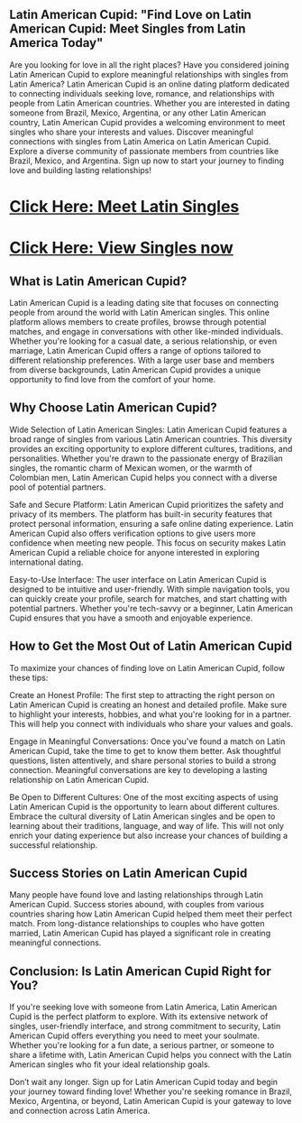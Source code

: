 ## Latin American Cupid: "Find Love on Latin American Cupid: Meet Singles from Latin America Today"


Are you looking for love in all the right places? Have you considered joining Latin American Cupid to explore meaningful relationships with singles from Latin America? Latin American Cupid is an online dating platform dedicated to connecting individuals seeking love, romance, and relationships with people from Latin American countries. Whether you are interested in dating someone from Brazil, Mexico, Argentina, or any other Latin American country, Latin American Cupid provides a welcoming environment to meet singles who share your interests and values.
Discover meaningful connections with singles from Latin America on Latin American Cupid. Explore a diverse community of passionate members from countries like Brazil, Mexico, and Argentina. Sign up now to start your journey to finding love and building lasting relationships!

# <a href="https://boostimmunity.shop">Click Here: Meet Latin Singles</a>
# <a href="https://boostimmunity.shop">Click Here: View Singles now</a>
## What is Latin American Cupid?
Latin American Cupid is a leading dating site that focuses on connecting people from around the world with Latin American singles. This online platform allows members to create profiles, browse through potential matches, and engage in conversations with other like-minded individuals. Whether you're looking for a casual date, a serious relationship, or even marriage, Latin American Cupid offers a range of options tailored to different relationship preferences. With a large user base and members from diverse backgrounds, Latin American Cupid provides a unique opportunity to find love from the comfort of your home.

## Why Choose Latin American Cupid?
Wide Selection of Latin American Singles: Latin American Cupid features a broad range of singles from various Latin American countries. This diversity provides an exciting opportunity to explore different cultures, traditions, and personalities. Whether you're drawn to the passionate energy of Brazilian singles, the romantic charm of Mexican women, or the warmth of Colombian men, Latin American Cupid helps you connect with a diverse pool of potential partners.

Safe and Secure Platform: Latin American Cupid prioritizes the safety and privacy of its members. The platform has built-in security features that protect personal information, ensuring a safe online dating experience. Latin American Cupid also offers verification options to give users more confidence when meeting new people. This focus on security makes Latin American Cupid a reliable choice for anyone interested in exploring international dating.

Easy-to-Use Interface: The user interface on Latin American Cupid is designed to be intuitive and user-friendly. With simple navigation tools, you can quickly create your profile, search for matches, and start chatting with potential partners. Whether you're tech-savvy or a beginner, Latin American Cupid ensures that you have a smooth and enjoyable experience.

## How to Get the Most Out of Latin American Cupid
To maximize your chances of finding love on Latin American Cupid, follow these tips:

Create an Honest Profile: The first step to attracting the right person on Latin American Cupid is creating an honest and detailed profile. Make sure to highlight your interests, hobbies, and what you're looking for in a partner. This will help you connect with individuals who share your values and goals.

Engage in Meaningful Conversations: Once you've found a match on Latin American Cupid, take the time to get to know them better. Ask thoughtful questions, listen attentively, and share personal stories to build a strong connection. Meaningful conversations are key to developing a lasting relationship on Latin American Cupid.

Be Open to Different Cultures: One of the most exciting aspects of using Latin American Cupid is the opportunity to learn about different cultures. Embrace the cultural diversity of Latin American singles and be open to learning about their traditions, language, and way of life. This will not only enrich your dating experience but also increase your chances of building a successful relationship.

## Success Stories on Latin American Cupid
Many people have found love and lasting relationships through Latin American Cupid. Success stories abound, with couples from various countries sharing how Latin American Cupid helped them meet their perfect match. From long-distance relationships to couples who have gotten married, Latin American Cupid has played a significant role in creating meaningful connections.

## Conclusion: Is Latin American Cupid Right for You?
If you're seeking love with someone from Latin America, Latin American Cupid is the perfect platform to explore. With its extensive network of singles, user-friendly interface, and strong commitment to security, Latin American Cupid offers everything you need to meet your soulmate. Whether you're looking for a fun date, a serious partner, or someone to share a lifetime with, Latin American Cupid helps you connect with the Latin American singles who fit your ideal relationship goals.

Don’t wait any longer. Sign up for Latin American Cupid today and begin your journey toward finding love! Whether you're seeking romance in Brazil, Mexico, Argentina, or beyond, Latin American Cupid is your gateway to love and connection across Latin America.
